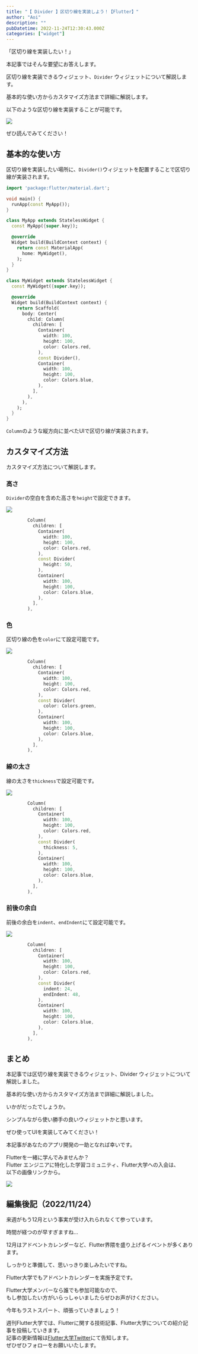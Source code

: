 ```yaml
---
title: "【 Divider 】区切り線を実装しよう！【Flutter】"
author: "Aoi"
description: ""
pubDatetime: 2022-11-24T12:30:43.000Z
categories: ["widget"]
---
```


「区切り線を実装したい！」

本記事ではそんな要望にお答えします。

区切り線を実装できるウィジェット、`Divider` ウィジェットについて解説します。

基本的な使い方からカスタマイズ方法まで詳細に解説します。

以下のような区切り線を実装することが可能です。

![](https://blog.flutteruniv.com/wp-content/uploads/2022/11/スクリーンショット-2022-11-24-20.49.46.png)

ぜひ読んでみてください！

## 基本的な使い方

区切り線を実装したい場所に、`Divider()`ウィジェットを配置することで区切り線が実装されます。

```dart
import 'package:flutter/material.dart';

void main() {
  runApp(const MyApp());
}

class MyApp extends StatelessWidget {
  const MyApp({super.key});

  @override
  Widget build(BuildContext context) {
    return const MaterialApp(
      home: MyWidget(),
    );
  }
}

class MyWidget extends StatelessWidget {
  const MyWidget({super.key});

  @override
  Widget build(BuildContext context) {
    return Scaffold(
      body: Center(
        child: Column(
          children: [
            Container(
              width: 100,
              height: 100,
              color: Colors.red,
            ),
            const Divider(),
            Container(
              width: 100,
              height: 100,
              color: Colors.blue,
            ),
          ],
        ),
      ),
    );
  }
}
```

`Column`のような縦方向に並べたUIで区切り線が実装されます。

## カスタマイズ方法

カスタマイズ方法について解説します。

### 高さ

`Divider`の空白を含めた高さを`height`で設定できます。

![](https://blog.flutteruniv.com/wp-content/uploads/2022/11/スクリーンショット-2022-11-24-21.16.55.png)

```dart
        Column(
          children: [
            Container(
              width: 100,
              height: 100,
              color: Colors.red,
            ),
            const Divider(
              height: 50,
            ),
            Container(
              width: 100,
              height: 100,
              color: Colors.blue,
            ),
          ],
        ),
```

### 色

区切り線の色を`color`にて設定可能です。

![](https://blog.flutteruniv.com/wp-content/uploads/2022/11/スクリーンショット-2022-11-24-21.18.50.png)

```dart
        Column(
          children: [
            Container(
              width: 100,
              height: 100,
              color: Colors.red,
            ),
            const Divider(
              color: Colors.green,
            ),
            Container(
              width: 100,
              height: 100,
              color: Colors.blue,
            ),
          ],
        ),
```

### 線の太さ

線の太さを`thickness`で設定可能です。

![](https://blog.flutteruniv.com/wp-content/uploads/2022/11/スクリーンショット-2022-11-24-21.20.43.png)

```dart
        Column(
          children: [
            Container(
              width: 100,
              height: 100,
              color: Colors.red,
            ),
            const Divider(
              thickness: 5,
            ),
            Container(
              width: 100,
              height: 100,
              color: Colors.blue,
            ),
          ],
        ),
```

### 前後の余白

前後の余白を`indent`、`endIndent`にて設定可能です。

![](https://blog.flutteruniv.com/wp-content/uploads/2022/11/スクリーンショット-2022-11-24-21.23.11.png)

```dart
        Column(
          children: [
            Container(
              width: 100,
              height: 100,
              color: Colors.red,
            ),
            const Divider(
              indent: 24,
              endIndent: 48,
            ),
            Container(
              width: 100,
              height: 100,
              color: Colors.blue,
            ),
          ],
        ),
```

## まとめ

本記事では区切り線を実装できるウィジェット、Divider ウィジェットについて解説しました。

基本的な使い方からカスタマイズ方法まで詳細に解説しました。

いかがだったでしょうか。

シンプルながら使い勝手の良いウィジェットかと思います。

ぜひ使ってUIを実装してみてください！

本記事があなたのアプリ開発の一助となれば幸いです。

Flutterを一緒に学んでみませんか？  
Flutter エンジニアに特化した学習コミュニティ、Flutter大学への入会は、  
以下の画像リンクから。

[![](https://blog.flutteruniv.com/wp-content/uploads/2022/07/Flutter大学バナー.png)](//flutteruniv.com)

## 編集後記（2022/11/24）

来週がもう12月という事実が受け入れられなくて参っています。

時間が経つのが早すぎますね...

12月はアドベントカレンダーなど、Flutter界隈を盛り上げるイベントが多くあります。

しっかりと準備して、思いっきり楽しみたいですね。

Flutter大学でもアドベントカレンダーを実施予定です。

Flutter大学メンバーなら誰でも参加可能なので、  
もし参加したい方がいらっしゃいましたらぜひお声がけください。

今年もラストスパート、頑張っていきましょう！

週刊Flutter大学では、Flutterに関する技術記事、Flutter大学についての紹介記事を投稿していきます。  
記事の更新情報は[Flutter大学Twitter](https://twitter.com/FlutterUniv)にて告知します。  
ぜひぜひフォローをお願いいたします。